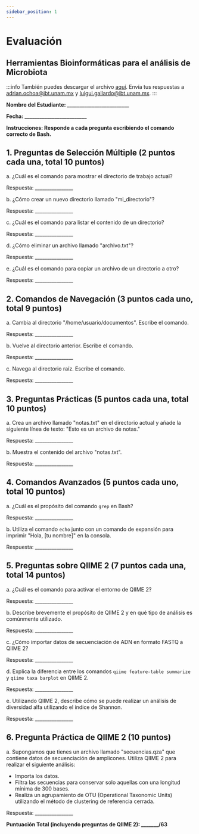 ```yaml
---
sidebar_position: 1
---
```


# Evaluación

## Herramientas Bioinformáticas para el análisis de Microbiota

:::info
También puedes descargar el archivo <a href="https://github.com/LuiguiGallardo/bioinformatica_esp/blob/main/website/docs/evaluacion/evaluacion.md">aquí</a>. Envía tus respuestas a adrian.ochoa@ibt.unam.mx y luigui.gallardo@ibt.unam.mx. 
:::

**Nombre del Estudiante: _________________________**

**Fecha: _________________________**

**Instrucciones: Responde a cada pregunta escribiendo el comando correcto de Bash.**

## **1. Preguntas de Selección Múltiple (2 puntos cada una, total 10 puntos)**

a. ¿Cuál es el comando para mostrar el directorio de trabajo actual?

Respuesta: ________________

b. ¿Cómo crear un nuevo directorio llamado "mi_directorio"?

Respuesta: ________________

c. ¿Cuál es el comando para listar el contenido de un directorio?

Respuesta: ________________

d. ¿Cómo eliminar un archivo llamado "archivo.txt"?

Respuesta: ________________

e. ¿Cuál es el comando para copiar un archivo de un directorio a otro?

Respuesta: ________________

## **2. Comandos de Navegación (3 puntos cada uno, total 9 puntos)**

a. Cambia al directorio "/home/usuario/documentos". Escribe el comando.

Respuesta: ________________

b. Vuelve al directorio anterior. Escribe el comando.

Respuesta: ________________

c. Navega al directorio raíz. Escribe el comando.

Respuesta: ________________

## **3. Preguntas Prácticas (5 puntos cada una, total 10 puntos)**

a. Crea un archivo llamado "notas.txt" en el directorio actual y añade la siguiente línea de texto: "Esto es un archivo de notas."

Respuesta: ________________

b. Muestra el contenido del archivo "notas.txt".

Respuesta: ________________

## **4. Comandos Avanzados (5 puntos cada uno, total 10 puntos)**

a. ¿Cuál es el propósito del comando `grep` en Bash?

Respuesta: ________________

b. Utiliza el comando `echo` junto con un comando de expansión para imprimir "Hola, [tu nombre]" en la consola.

Respuesta: ________________

## **5. Preguntas sobre QIIME 2 (7 puntos cada una, total 14 puntos)**

a. ¿Cuál es el comando para activar el entorno de QIIME 2?

Respuesta: ________________

b. Describe brevemente el propósito de QIIME 2 y en qué tipo de análisis es comúnmente utilizado.

Respuesta: ________________

c. ¿Cómo importar datos de secuenciación de ADN en formato FASTQ a QIIME 2?

Respuesta: ________________

d. Explica la diferencia entre los comandos `qiime feature-table summarize` y `qiime taxa barplot` en QIIME 2.

Respuesta: ________________

e. Utilizando QIIME 2, describe cómo se puede realizar un análisis de diversidad alfa utilizando el índice de Shannon.

Respuesta: ________________

## **6. Pregunta Práctica de QIIME 2 (10 puntos)**

a. Supongamos que tienes un archivo llamado "secuencias.qza" que contiene datos de secuenciación de amplicones. Utiliza QIIME 2 para realizar el siguiente análisis:
   - Importa los datos.
   - Filtra las secuencias para conservar solo aquellas con una longitud mínima de 300 bases.
   - Realiza un agrupamiento de OTU (Operational Taxonomic Units) utilizando el método de clustering de referencia cerrada.

Respuesta: ________________

**Puntuación Total (incluyendo preguntas de QIIME 2): _______/63**





